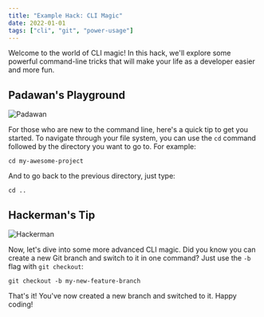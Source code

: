 ```yaml
---
title: "Example Hack: CLI Magic"
date: 2022-01-01
tags: ["cli", "git", "power-usage"]
---
```


Welcome to the world of CLI magic! In this hack, we'll explore some powerful command-line tricks that will make your life as a developer easier and more fun.

## Padawan's Playground

![Padawan](/images/padawan-placeholder.png)

For those who are new to the command line, here's a quick tip to get you started. To navigate through your file system, you can use the `cd` command followed by the directory you want to go to. For example:

```
cd my-awesome-project
```

And to go back to the previous directory, just type:

```
cd ..
```

## Hackerman's Tip

![Hackerman](/images/hackerman-placeholder.png)

Now, let's dive into some more advanced CLI magic. Did you know you can create a new Git branch and switch to it in one command? Just use the `-b` flag with `git checkout`:

```
git checkout -b my-new-feature-branch
```

That's it! You've now created a new branch and switched to it. Happy coding!